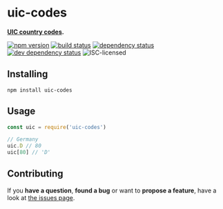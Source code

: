 # uic-codes

**[UIC country codes](https://en.wikipedia.org/wiki/List_of_UIC_country_codes).**

[![npm version](https://img.shields.io/npm/v/uic-codes.svg)](https://www.npmjs.com/package/uic-codes)
[![build status](https://img.shields.io/travis/derhuerst/uic-codes.svg)](https://travis-ci.org/derhuerst/uic-codes)
[![dependency status](https://img.shields.io/david/derhuerst/uic-codes.svg)](https://david-dm.org/derhuerst/uic-codes)
[![dev dependency status](https://img.shields.io/david/dev/derhuerst/uic-codes.svg)](https://david-dm.org/derhuerst/uic-codes#info=devDependencies)
![ISC-licensed](https://img.shields.io/github/license/derhuerst/uic-codes.svg)


## Installing

```shell
npm install uic-codes
```


## Usage

```js
const uic = require('uic-codes')

// Germany
uic.D // 80
uic[80] // 'D'
```


## Contributing

If you **have a question**, **found a bug** or want to **propose a feature**, have a look at [the issues page](https://github.com/derhuerst/uic-codes/issues).

